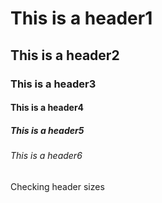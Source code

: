 # This is a header1 
## This is a header2
### This is a header3
#### This is a header4
##### This is a header5
###### This is a header6

Checking header sizes 
